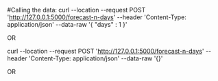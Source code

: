 #Calling the data:
curl --location --request POST 'http://127.0.0.1:5000/forecast-n-days' --header 'Content-Type: application/json' --data-raw '{
    "days" : 1
}'

OR

curl --location --request POST 'http://127.0.0.1:5000/forecast-n-days' --header 'Content-Type: application/json' --data-raw '{}'

OR


